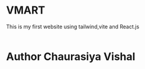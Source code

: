 # VMART
This is my first website using tailwind,vite and React.js <br/><br/>
<h1>Author Chaurasiya Vishal</h1>
